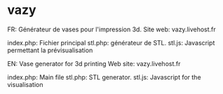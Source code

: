 # vazy
FR:
Générateur de vases pour l'impression 3d.
Site web: vazy.livehost.fr

index.php: Fichier principal
stl.php: générateur de STL.
stl.js: Javascript permettant la prévisualisation

EN:
Vase generator for 3d printing
Web site: vazy.livehost.fr

index.php: Main file
stl.php: STL generator.
stl.js: Javascript for the visualisation
